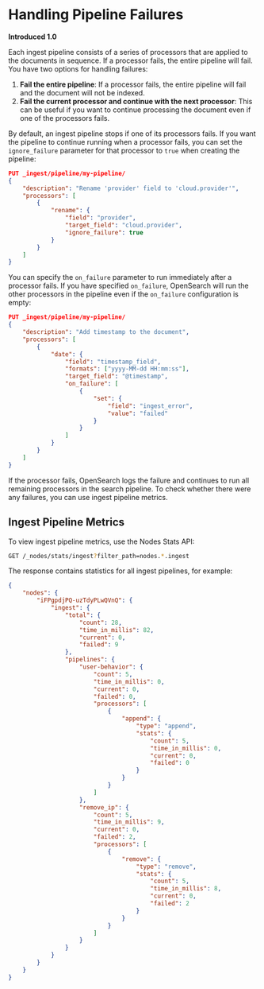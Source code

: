 # Handling Pipeline Failures

**Introduced 1.0**

Each ingest pipeline consists of a series of processors that are applied to the documents in sequence. If a processor fails, the entire pipeline will fail. You have two options for handling failures:

1. **Fail the entire pipeline**: If a processor fails, the entire pipeline will fail and the document will not be indexed.
2. **Fail the current processor and continue with the next processor**: This can be useful if you want to continue processing the document even if one of the processors fails.

By default, an ingest pipeline stops if one of its processors fails. If you want the pipeline to continue running when a processor fails, you can set the `ignore_failure` parameter for that processor to `true` when creating the pipeline:

```json
PUT _ingest/pipeline/my-pipeline/
{
    "description": "Rename 'provider' field to 'cloud.provider'",
    "processors": [
        {
            "rename": {
                "field": "provider",
                "target_field": "cloud.provider",
                "ignore_failure": true
            }
        }
    ]
}
```

You can specify the `on_failure` parameter to run immediately after a processor fails. If you have specified `on_failure`, OpenSearch will run the other processors in the pipeline even if the `on_failure` configuration is empty:

```json
PUT _ingest/pipeline/my-pipeline/
{
    "description": "Add timestamp to the document",
    "processors": [
        {
            "date": {
                "field": "timestamp_field",
                "formats": ["yyyy-MM-dd HH:mm:ss"],
                "target_field": "@timestamp",
                "on_failure": [
                    {
                        "set": {
                            "field": "ingest_error",
                            "value": "failed"
                        }
                    }
                ]
            }
        }
    ]
}
```

If the processor fails, OpenSearch logs the failure and continues to run all remaining processors in the search pipeline. To check whether there were any failures, you can use ingest pipeline metrics.

## Ingest Pipeline Metrics

To view ingest pipeline metrics, use the Nodes Stats API:

```bash
GET /_nodes/stats/ingest?filter_path=nodes.*.ingest
```

The response contains statistics for all ingest pipelines, for example:

```json
{
    "nodes": {
        "iFPgpdjPQ-uzTdyPLwQVnQ": {
            "ingest": {
                "total": {
                    "count": 28,
                    "time_in_millis": 82,
                    "current": 0,
                    "failed": 9
                },
                "pipelines": {
                    "user-behavior": {
                        "count": 5,
                        "time_in_millis": 0,
                        "current": 0,
                        "failed": 0,
                        "processors": [
                            {
                                "append": {
                                    "type": "append",
                                    "stats": {
                                        "count": 5,
                                        "time_in_millis": 0,
                                        "current": 0,
                                        "failed": 0
                                    }
                                }
                            }
                        ]
                    },
                    "remove_ip": {
                        "count": 5,
                        "time_in_millis": 9,
                        "current": 0,
                        "failed": 2,
                        "processors": [
                            {
                                "remove": {
                                    "type": "remove",
                                    "stats": {
                                        "count": 5,
                                        "time_in_millis": 8,
                                        "current": 0,
                                        "failed": 2
                                    }
                                }
                            }
                        ]
                    }
                }
            }
        }
    }
}
```